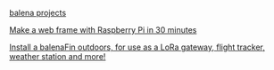 [balena projects](https://github.com/balena-io-projects)

[Make a web frame with Raspberry Pi in 30 minutes](https://www.balena.io/blog/make-a-web-frame-with-raspberry-pi-in-30-minutes/)

[Install a balenaFin outdoors, for use as a LoRa gateway, flight tracker, weather station and more!](https://www.balena.io/blog/install-a-balenafin-outdoors-for-use-as-a-lora-gateway-flight-tracker-weather-station-and-more/)
